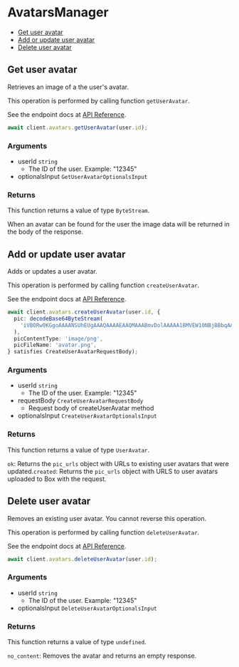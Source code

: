 # AvatarsManager

- [Get user avatar](#get-user-avatar)
- [Add or update user avatar](#add-or-update-user-avatar)
- [Delete user avatar](#delete-user-avatar)

## Get user avatar

Retrieves an image of a the user's avatar.

This operation is performed by calling function `getUserAvatar`.

See the endpoint docs at
[API Reference](https://developer.box.com/reference/get-users-id-avatar/).

<!-- sample get_users_id_avatar -->

```ts
await client.avatars.getUserAvatar(user.id);
```

### Arguments

- userId `string`
  - The ID of the user. Example: "12345"
- optionalsInput `GetUserAvatarOptionalsInput`

### Returns

This function returns a value of type `ByteStream`.

When an avatar can be found for the user the
image data will be returned in the body of the
response.

## Add or update user avatar

Adds or updates a user avatar.

This operation is performed by calling function `createUserAvatar`.

See the endpoint docs at
[API Reference](https://developer.box.com/reference/post-users-id-avatar/).

<!-- sample post_users_id_avatar -->

```ts
await client.avatars.createUserAvatar(user.id, {
  pic: decodeBase64ByteStream(
    'iVBORw0KGgoAAAANSUhEUgAAAQAAAAEAAQMAAABmvDolAAAAA1BMVEW10NBjBBbqAAAAH0lEQVRoge3BAQ0AAADCoPdPbQ43oAAAAAAAAAAAvg0hAAABmmDh1QAAAABJRU5ErkJggg==',
  ),
  picContentType: 'image/png',
  picFileName: 'avatar.png',
} satisfies CreateUserAvatarRequestBody);
```

### Arguments

- userId `string`
  - The ID of the user. Example: "12345"
- requestBody `CreateUserAvatarRequestBody`
  - Request body of createUserAvatar method
- optionalsInput `CreateUserAvatarOptionalsInput`

### Returns

This function returns a value of type `UserAvatar`.

`ok`: Returns the `pic_urls` object with URLs to existing
user avatars that were updated.`created`: Returns the `pic_urls` object with URLS to user avatars
uploaded to Box with the request.

## Delete user avatar

Removes an existing user avatar.
You cannot reverse this operation.

This operation is performed by calling function `deleteUserAvatar`.

See the endpoint docs at
[API Reference](https://developer.box.com/reference/delete-users-id-avatar/).

<!-- sample delete_users_id_avatar -->

```ts
await client.avatars.deleteUserAvatar(user.id);
```

### Arguments

- userId `string`
  - The ID of the user. Example: "12345"
- optionalsInput `DeleteUserAvatarOptionalsInput`

### Returns

This function returns a value of type `undefined`.

`no_content`: Removes the avatar and returns an empty response.
